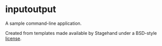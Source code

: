 # inputoutput

A sample command-line application.

Created from templates made available by Stagehand under a BSD-style
[license](https://github.com/dart-lang/stagehand/blob/master/LICENSE).
